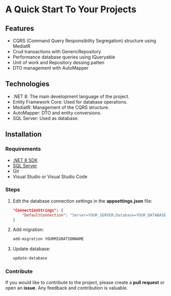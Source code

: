 

# A Quick Start To Your Projects

## Features
- CQRS (Command Query Responsibility Segregation) structure using MediatR
- Crud transactions with GenericRepository
- Performance database queries using IQueryable
- Unit of work and Repository dessing patten  
- DTO management with AutoMapper


## Technologies
- .NET 8: The main development language of the project.
- Entity Framework Core: Used for database operations.
- MediatR: Management of the CQRS structure.
- AutoMapper: DTO and entity conversions.
- SQL Server: Used as database.

## Installation
### Requirements

- [.NET 8 SDK](https://dotnet.microsoft.com/download/dotnet/8.0)
- [SQL Server](https://www.microsoft.com/en-us/sql-server/sql-server-downloads)
- Git
- Visual Studio or Visual Studio Code

### Steps

1. Edit the database connection settings in the **appsettings.json** file:
    ```json
    "ConnectionStrings": {
        "DefaultConnection": "Server=YOUR_SERVER;Database=YOUR_DATABASE;User Id=YOUR_USER;Password=YOUR_PASSWORD;"
    }
    ```

2. Add migration:
    ```bash
    add-migration YOURMIGRATIONNAME
    ```
    
3. Update database:
    ```bash
    update-database
    ```




### Contribute

If you would like to contribute to the project, please create a **pull request** or open an **issue**. Any feedback and contribution is valuable.
